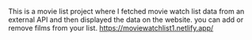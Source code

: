 This is a movie list project where I fetched movie watch list data from an external API and then displayed the data on the website. you can add or remove films from your list.                                                                                                                                                                              https://moviewatchlist1.netlify.app/      
 
